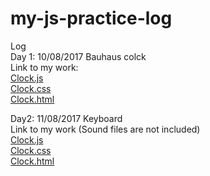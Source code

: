 # my-js-practice-log
Log</br>
Day 1: 10/08/2017 Bauhaus colck </br>
Link to my work: </br>
<a href="https://github.com/sharonchang0919/my-js-practice-log/blob/master/Clock.js">Clock.js</a></br>
<a href="https://github.com/sharonchang0919/my-js-practice-log/blob/master/Clock.css">Clock.css</a></br>
<a href="https://github.com/sharonchang0919/my-js-practice-log/blob/master/Clock.html">Clock.html</a></br>

Day2: 11/08/2017 Keyboard </br>
Link to my work (Sound files are not included) </br>
<a href="https://github.com/sharonchang0919/my-js-practice-log/blob/master/keyboard.js">Clock.js</a></br>
<a href="https://github.com/sharonchang0919/my-js-practice-log/blob/master/keyboard.css">Clock.css</a></br>
<a href="https://github.com/sharonchang0919/my-js-practice-log/blob/master/keyboard.html">Clock.html</a></br>
